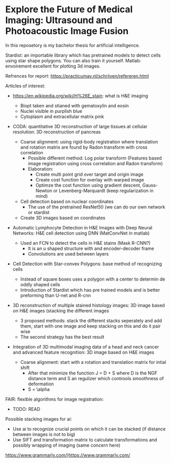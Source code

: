 # Explore the Future of Medical Imaging: Ultrasound and Photoacoustic Image Fusion
In this reposetory is my bachelor thesis for artificial intelligence.

Stardist: an importable library which has pretrained models to detect cells using star shape polygons. You can also train it yourself.
Matlab: envoirement excellent for plotting 3d images.

Refrences for report: https://practicumav.nl/schrijven/refereren.html

Articles of interest: 
- https://en.wikipedia.org/wiki/H%26E_stain: what is H&E imaging
  - Biopt taken and stianed with gematoxylin and eosin
  - Nuclei visible in purplish blue
  - Cytoplasm and extracellular matrix pink

- CODA: quantitative 3D reconstruction of large tissues at cellular resolution: 3D reconstruction of pancreas
  - Coarse alignment: using rigid-body registration where translation and rotation matrix are found by Radon transform with cross correlation
    - Possible different method: Log polar transform (Features based image registration using cross correlation and Radon transform)
    - Elaboration:
      - Create multi point grid over target and origin image
      - Create cost function for overlay with warped image
      - Optimze the cost function using gradient descent, Gauss-Newton or Levenberg-Marquardt (keep regularization in mind)
  - Cell detection based on nuclear coordinates
    - The use of the pretrained ResNet50 (we can do our own network or stardist
  - Create 3D images based on coordinates

- Automatic Lymphocyte Detection in H&E Images with Deep Neural Networks: H&E cell detection using DNN (MatConvNet in matlab)
  - Used an FCN to detect the cells in H&E stains (Mask R-CNN?)
    - It is an u shaped structure with and encoder-decoder frame
    - Convolutions are used between layers

- Cell Detection with Star-convex Polygons: base method of recognizing cells
  - Instead of square boxes uses a polygon with a center to determin de oddly shaped cells
  - Introduction of Stardist which has pre trained models and is better preforming than U-net and R-cnn
  
- 3D reconstruction of multiple stained histology images: 3D image based on H&E images (stacking the different images
  - 3 proposed methods: stack the different stacks seperately and add them, start with one image and keep stacking on this and do it pair wise
  - The second strategy has the best result
  
- Integration of 3D multimodal imaging data of a head and neck cancer and advanced feature recognition: 3D image based on H&E images
  - Coarse alignment: start with a rotation and translation matrix for intial shift
    - After that minimize the function J = D + S where D is the NGF distance term and S an regulizer which controols smoothness of deformation
    - S = \alpha 

FAIR: flexible algorithms for image registration:
- TODO: READ

Possible stacking images for ai:
- Use ai to recognize crucial points on which it can be stacked (if distance between images is not to big)
- Use SIFT and transformation matrix to calculate transformations and possibly wrapping of imaging (same concern here)

https://www.grammarly.com/)https://www.grammarly.com/
